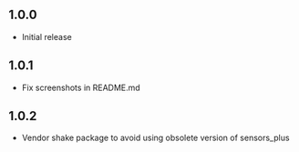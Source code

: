 ## 1.0.0

- Initial release

## 1.0.1

- Fix screenshots in README.md

## 1.0.2

- Vendor shake package to avoid using obsolete version of sensors_plus